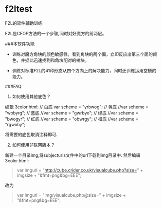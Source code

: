 f2ltest
=======

F2L的软件辅助训练


F2L是CFOP方法的一个步骤,同时对好魔方的前两层。

###本软件功能

- 训练对魔方角块的颜色敏感性，看到角块的两个面，立即反应出第三个面的颜色，并据此迅速找到和角块配对的棱块。

- 训练对标准F2L的41种形态从四个方向上的解决能力，同时还训练运用空槽的能力。

###FAQ

1. 如何使用其他底色？

编辑 3color.html:
	// 白底
	var scheme = "yrbwog";
	// 黄底
	//var scheme = "wobyrg";
	// 蓝底
	//var scheme = "gwrbyo";
	// 绿底
	//var scheme = "bwogyr";
	// 红底
	//var scheme = "obwrgy";
	// 橙底
	//var scheme = "rgwoby";
	
	

将需要的底色取消注释即可.

2. 如何使用非联网版本？

新建一个目录img,将subjecturls文件中的url下载到img目录中.
然后编辑 3color.html:
>	var imgurl = "http://cube.crider.co.uk/visualcube.php?size=" + imgsize + "&fmt=png&bg=EEE";

改为

>	var imgurl = "img/visualcube.php@size=" + imgsize + "&fmt=png&bg=EEE";

